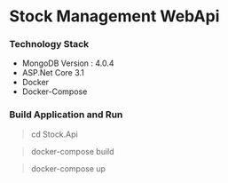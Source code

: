 # Stock Management WebApi 
### Technology Stack

- MongoDB  Version : 4.0.4
- ASP.Net Core 3.1
- Docker
- Docker-Compose

### Build Application and Run

> cd Stock.Api

> docker-compose build

> docker-compose up
